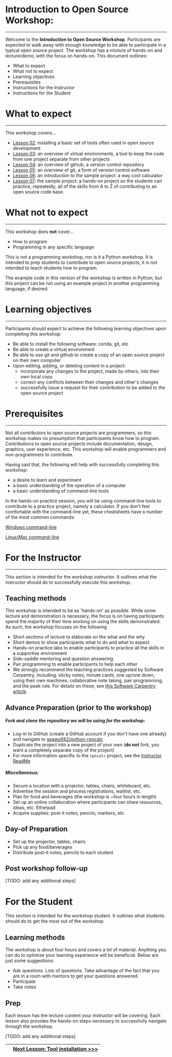 # Introduction to Open Source Workshop:
---

Welcome to the **Introduction to Open Source Workshop**. Participants are expected to walk away with enough knowledge to be able to participate in a typical open source project. The workshop has a mixture of hands-on and lecture/demo, with the focus on hands-on. This document outlines:

* What to expect
* What not to expect
* Learning objectives
* Prerequisites
* Instructions for the Instructor
* Instructions for the Student

# What to expect
---

This workshop covers...

* [Lesson 02](./lesson_02_tool_installation.md): installing a basic set of tools often used in open source development
* [Lesson 03](./lesson_03_venv_overview.md): an overview of virtual environments, a tool to keep the code from one project separate from other projects
* [Lesson 04](./lesson_04_github_overview.md): an overview of github, a version control repository
* [Lesson 05](./lesson_05_git_overview.md): an overview of git, a form of version control software
* [Lesson 06](./lesson_06_intro_to_the_project.md): an introduction to the sample project: a way cool calculator
* [Lesson 07](./lesson_07_project_hands_on.md): the sample project: a hands-on project so the students can practice, repeatedly, all of the skills from A to Z of contributing to an open source code base.

# What not to expect
---

This workshop does **not** cover...

* How to program
* Programming in any specific language

This is not a programming workshop, nor is it a Python workshop. It is intended to prep students to contribute to open source projects, it is not intended to teach students how to program.

The example code in this version of the workshop is written in Python, but this project can be run using an example project in another programming language, if desired. 

# Learning objectives
---

Participants should expect to achieve the following learning objectives upon completing this workshop:

* Be able to install the following software: conda, git, etc
* Be able to create a virtual environment
* Be able to use git and github to create a copy of an open source project on their own computer
* Upon editing, adding, or deleting content in a project:
  * incorporate any changes to the project, made by others, into their own local copy
  * correct any conflicts between their changes and other's changes
  * successfully issue a request for their contribution to be added to the open source project

# Prerequisites
---

Not all contributors to open source projects are programmers, so this workshop makes no presumption that participants know how to program. Contributions to open source projects include documentation, design, graphics, user experience, etc. This workshop will enable programmers and non-programmers to contribute. 

Having said that, the following will help with successfully completing this workshop:

* a desire to learn and experiment
* a basic understanding of the operation of a computer
* a basic understanding of command-line tools 

In the hands-on practice session, you will be using command-line tools to contribute to a practice project, namely a calculator. If you don't feel comfortable with the command-line yet, these cheatsheets have a number of the most common commands:

[Windows command-line](http://www.cs.columbia.edu/~sedwards/classes/2017/1102-spring/Command%20Prompt%20Cheatsheet.pdf)

[Linux/Mac command-line](https://files.fosswire.com/2007/08/fwunixref.pdf)

# For the Instructor
---

This section is intended for the workshop instructor. It outlines what the instructor should do to successfully execute this workshop.

## Teaching methods

This workshop is intended to be as 'hands-on' as possible. While some lecture and demonstration is necessary, the focus is on having participants spend the majority of their time working on using the skills demonstrated. As such, the workshop focuses on the following

* Short sections of lecture to elaborate on the what and the why
* Short demos to show participants what to do and what to expect
* Hands-on practice labs to enable participants to practice all the skills in a supportive environment
* Side-saddle mentoring and question answering
* Pair programming to enable participants to help each other
* We strongly recommend the teaching practices suggested by Software Carpentry, including: sticky notes, minute cards, one up/one down, using their own machines, collaborative note taking, pair programming, and the peak rule. For details on these, see [this Software Carpentry article](https://swcarpentry.github.io/instructor-training/15-practices/).

## Advance Preparation (prior to the workshop)

##### Fork and clone the repository we will be using for the workshop:

* Log-in to GitHub (create a GitHub account if you don't have one already) and navigate to [seawolf42/python-rpncalc](https://github.com/seawolf42/python-rpncalc)
* Duplicate the project into a new project of your own (**do not** fork, you want a completely separate copy of the project)
* For more information specific to the `rpncalc` project, see the [Instructor ReadMe](https://github.com/seawolf42/python-rpncalc/blob/master/INTRO_TO_SPRINTING_USAGE.md)

##### Miscellaneous:

* Secure a location with a projector, tables, chairs, whiteboard, etc.
* Advertise the session and process registrations, waitlist, etc.
* Plan for food and beverages (the workshop is ~four hours in length)
* Set up an online collaboration where participants can share resources, ideas, etc. Etherpad
* Acquire supplies: post-it notes, pencils, markers, etc

## Day-of Preparation

* Set up the projector, tables, chairs
* Pick up any food/beverages
* Distribute post-it notes, pencils to each student

## Post workshop follow-up

[TODO: add any additional steps]

# For the Student

This section is intended for the workshop student. It outlines what students should do to get the most out of the workshop.

## Learning methods

The workshop is about four hours and covers a lot of material. Anything you can do to optimize your learning experience will be beneficial. Below are just some suggestions:

* Ask questions. Lots of questions. Take advantage of the fact that you are in a room with mentors to get your questions answered. 
* Participate
* Take notes

## Prep

Each lesson has the lecture content your instructor will be covering. Each lesson also provides the hands-on steps necessary to successfully navigate through the workshop.

[TODO: add any additional steps]

||[Next Lesson: Tool installation >>>](./lesson_02_tool_installation.md)|
|:--|--:|